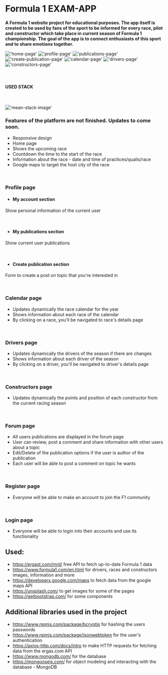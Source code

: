 # Formula 1 EXAM-APP

**A Formula 1 website project for educational purposes. The app itself is created to be used by fans of the sport to be informed for every race, pilot and constructor which take place in current season of Formula 1 championship. The goal of the app is to connect enthusiasts of this sport and to share emotions together.**

!['home-page'](md-images/home-page.png)
!['profile-page'](md-images/profile-page.png)
!['publications-page'](md-images/my-publications-page.png)
!['create-publication-page'](md-images/create-publication-page.png)
!['calendar-page'](md-images/calendar-page.png)
!['drivers-page'](md-images/drivers-page.png)
!['constructors-page'](md-images/constructors-page.png)

</br> 
 
<h3 style="text-align: center">

 <h4> USED STACK </h4>
</h3>

</br>

!['mean-stack-image'](md-images/mean-stack.png)

### Features of the platform are not finished. Updates to come soon.

- Responsive design
- Home page
- Shows the upcoming race
- Countdown the time to the start of the race
- Information about the race - date and time of practices/qualis/race
- Google maps to target the host city of the race

 </br>

### **Profile page**
- #### **My account section**
 Show personal information of the current user

 </br>

- #### **My publications section**
 Show current user publications
 
 </br>

- #### **Create publication section**
 Form to create a post on topic that you're interested in

</br>

### **Calendar page**

- Updates dynamically the race calendar for the year
- Shows information about each race of the calendar
- By clicking on a race, you'll be navigated to race's details page

</br>

### **Drivers page**
- Updates dynamically the drivers of the season if there are changes
- Shows information about each driver of the season
- By clicking on a driver, you'll be navigated to driver's details page

</br>

### **Constructors page**
- Updates dynamically the points and position of each constructor from the current racing season

</br>

### **Forum page**
- All users publications are displayed in the forum page
- User can review, post a comment and share information with other users about a topic
- Edit/Delete of the publication options if the user is author of the publication
- Each user will be able to post a comment on topic he wants

</br>

### **Register page**
- Everyone will be able to make an account to join the F1 community

</br>

### **Login page**
- Everyone will be able to login into their accounts and use its functionality


## Used:
 - https://ergast.com/mrd/ free API to fetch up-to-date Formula 1 data
 - https://www.formula1.com/en.html for drivers, races and constructors images, information and more
 - https://developers.google.com/maps to fetch data from the google maps API
 - https://unsplash.com/ to get images for some of the pages
 - https://getbootstrap.com/ for some components

## Additional libraries used in the project
 - https://www.npmjs.com/package/bcryptjs for hashing the users passwords
 - https://www.npmjs.com/package/jsonwebtoken for the user's authentication
 - https://axios-http.com/docs/intro to make HTTP requests for fetching data from the ergas.com API
 - https://www.mongodb.com/ for the database
 - https://mongoosejs.com/ for object modeling and interacting with the database - MongoDB
